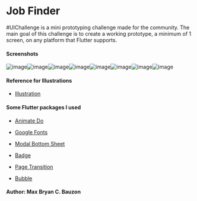 # Job Finder

#UIChallenge is a mini prototyping challenge made for the community. The main goal of this challenge is to create a working prototype, a minimum of 1 screen, on any platform that Flutter supports.


#### Screenshots

![image](https://user-images.githubusercontent.com/35340090/94410688-375f6980-01aa-11eb-934b-a9c85b08085a.png)![image](https://user-images.githubusercontent.com/35340090/94410637-2adb1100-01aa-11eb-92ff-da9ff8bb9fc0.png)![image](https://user-images.githubusercontent.com/35340090/94410711-41816800-01aa-11eb-8632-ce3ba73d68a3.png)![image](https://user-images.githubusercontent.com/35340090/94410753-4f36ed80-01aa-11eb-8436-3c65247d207c.png)![image](https://user-images.githubusercontent.com/35340090/94410775-552cce80-01aa-11eb-8cdd-6950f0001918.png)![image](https://user-images.githubusercontent.com/35340090/94410803-5d850980-01aa-11eb-9c75-5fb5726fec1a.png)![image](https://user-images.githubusercontent.com/35340090/94410818-62e25400-01aa-11eb-87be-9ec6b7659451.png)![image](https://user-images.githubusercontent.com/35340090/94414369-dbe3aa80-01ae-11eb-92a7-318b91efa07b.png)

#### Reference for Illustrations
- [Illustration](https://blush.design)

#### Some Flutter packages I used
- [Animate Do](https://pub.dev/packages/animate_do)

- [Google Fonts](https://pub.dev/packages/google_fonts)

- [Modal Bottom Sheet](https://pub.dev/packages/modal_bottom_sheet)

- [Badge](https://pub.dev/packages/badges)

- [Page Transition](https://pub.dev/packages/page_transition)

- [Bubble](https://pub.dev/packages/bubble)


#### Author: Max Bryan C. Bauzon

 
